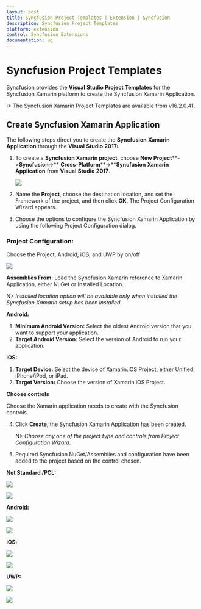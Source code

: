 ```yaml
---
layout: post
title: Syncfusion Project Templates | Extension | Syncfusion
description: Syncfusion Project Templates
platform: extension
control: Syncfusion Extensions
documentation: ug
---
```


# Syncfusion Project Templates

Syncfusion provides the **Visual** **Studio** **Project** **Templates** for the Syncfusion Xamarin platform to create the Syncfusion Xamarin Application.

I> The Syncfusion Xamarin Project Templates are available from v16.2.0.41.


## Create Syncfusion Xamarin Application

The following steps direct you to create the **Syncfusion** **Xamarin** **Application** through the **Visual** **Studio** **2017:**

1. To create a **Syncfusion Xamarin project**, choose **New** **Project****->****Syncfusion****->** **Cross-Platform****->****Syncfusion** **Xamarin** **Application** from **Visual** **Studio** **2017**.

   ![](Syncfusion-Project-Templates_images/Syncfusion-Project-Templates_img1.jpeg)

2. Name the **Project**, choose the destination location, and set the Framework of the project, and then click **OK**. The Project Configuration Wizard appears.
   
3. Choose the options to configure the Syncfusion Xamarin Application by using the following Project Configuration dialog.

### Project Configuration:

Choose the Project, Android, iOS, and UWP by on/off 

   ![](Syncfusion-Project-Templates_images/Syncfusion-Project-Templates_img2.jpeg)

**Assemblies From:** Load the Syncfusion Xamarin reference to Xamarin Application, either NuGet or Installed Location.

  N> *Installed location option will be available only when installed the Syncfusion Xamarin setup has been installed*.

**Android:**

1.	**Minimum Android Version:** Select the oldest Android version that you want to support your application. 
2.	**Target Android Version:** Select the version of Android to run your application. 

**iOS:**

1.	**Target Device:**  Select the device of Xamarin.iOS Project, either Unified, iPhone/iPod, or iPad.
2.	**Target Version:** Choose the version of Xamarin.iOS Project.

**Choose controls**

Choose the Xamarin application needs to create with the Syncfusion controls. 

4. Click **Create**, the Syncfusion Xamarin Application has been created.

   N> *Choose any one of the project type and controls from Project Configuration Wizard.*

5. Required Syncfusion NuGet/Assemblies and configuration have been added to the project based on the control chosen.

**Net Standard /PCL:**

 ![](Syncfusion-Project-Templates_images/Syncfusion-Project-Templates_img3.jpeg)

![](Syncfusion-Project-Templates_images/Syncfusion-Project-Templates_img4.jpeg)

**Android:**

![](Syncfusion-Project-Templates_images/Syncfusion-Project-Templates_img5.jpeg)

![](Syncfusion-Project-Templates_images/Syncfusion-Project-Templates_img6.jpeg)

**iOS:**

![](Syncfusion-Project-Templates_images/Syncfusion-Project-Templates_img7.jpeg)

![](Syncfusion-Project-Templates_images/Syncfusion-Project-Templates_img8.jpeg)

**UWP:**

![](Syncfusion-Project-Templates_images/Syncfusion-Project-Templates_img9.jpeg)

![](Syncfusion-Project-Templates_images/Syncfusion-Project-Templates_img10.jpeg)


